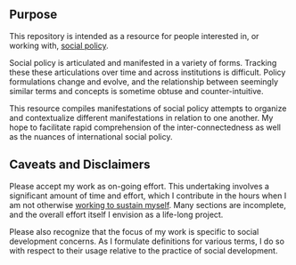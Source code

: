 ## Purpose

This repository is intended as a resource for people interested in, or working with, [social policy](http://applied-anthro.com/terms/social-policy/).

Social policy is articulated and manifested in a variety of forms.  Tracking these these articulations over time and across institutions is difficult.  Policy formulations change and evolve, and the relationship between seemingly similar terms and concepts is sometime obtuse and counter-intuitive.

This resource compiles manifestations of social policy attempts to organize and contextualize different manifestations in relation to one another.  My hope to facilitate rapid comprehension of the inter-connectedness as well as the nuances of international social policy.

## Caveats and Disclaimers

Please accept my work as on-going effort.  This undertaking involves a significant amount of time and effort, which I contribute in the hours when I am not otherwise [working to sustain myself](http://aaron-kyle.com). Many sections are incomplete, and the overall effort itself I envision as a life-long project.

Please also recognize that the focus of my work is specific to social development concerns. As I formulate definitions for various terms, I do so with respect to their usage relative to the practice of social development.

<!--
I should also emphasise how much I continue to struggle to account for what constitutes 'social policy'.
-->
